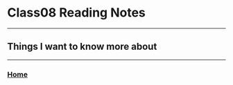 # Class08 Reading Notes

----
## Things I want to know more about


---
### [Home](https://github.com/MISalz/301_Reading_Notes)